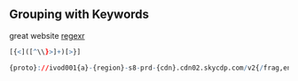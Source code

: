 

## Grouping with Keywords


great website [regexr](https://regexr.com/)

```r
[{<]([^\\}>]+)[>}]

{proto}://ivod001{a}-{region}-s8-prd-{cdn}.cdn02.skycdp.com/v2{/frag,enc}/t/<stream_path>.{fmt}
```